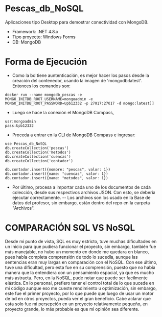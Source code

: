 # Pescas_db_NoSQL
Aplicaciones tipo Desktop para demostrar conectividad con MongoDB.

- Framework: .NET 4.8.x
- Tipo proyecto: Windows Forms
- DB: MongoDB

# Forma de Ejecución
- Como la bd tiene auntenticación, es mejor hacer los pasos desde la creación del contenedor,
usando la imagen de 'mongodb:latest'. Entonces los comandos son:

```
docker run --name mongodb_pescas -e MONGO_INITDB_ROOT_USERNAME=mongoadmin -e MONGO_INITDB_ROOT_PASSWORD=Upb12332 -p 27017:27017 -d mongo:latest]]
```
- Luego se hace la conexión el MongoDB Compass,
```
usr:mongoadmin
pass:Upb12332
```
- Proceda a entrar en la CLI de MongoDB Compass e ingresar:

```
use Pescas_db_NoSQL
db.createCollection('pescas')
db.createCollection('metodos')
db.createCollection('cuencas')
db.createCollection('contador')

db.contador.insert({nombre: "pescas", valor: 1})
db.contador.insert({name: "cuencas", valor: 1})
db.contador.insert({name: "metodos", valor: 1})
```

- Por último, procesa a importar cada uno de los documentos de cada colección, desde sus respectivos archivos JSON.
Con esto, se debería ejecutar correctamente.
-- Los archivos son los usado en la Base de datos del profesor, sin embargo, están dentro del repo en la carpeta "Archivos". 
 

# COMPARACIÓN SQL VS NoSQL

Desde mi punto de vista, SQL es muy estricto, tuve muchas dificultades en un inicio para que pudiera funcionar el proyecto, sin embargo, también fue más manejable,
no hubo un momento en donde me quedara en blanco, pues había completa comprensión de todo lo sucedía, aunque las sentencias eran muy largas en comparación con el NoSQL. Con ese último, 
tuve una dificultad, pero esta fue en su comprensión, puesto que no había manera que la entendiera con un pensamiento espacial, ya que es mucho más astracta. Pero, en la NoSQL, pude notar 
que puede ser facilmente elástica. En lo personal, prefiero tener el control total de lo que sucede en mi código aunque eso me cueste rendimiento u optimización, sin embargo, este fue el primer proyecto,
por lo que puede que luego de usar un motor de bd en otros proyectos, pueda ver el gran beneficio. Cabe aclarar que esta solo fue mi persepción en un proyecto relativamente pequeño, en proyecto grande, 
lo más probable es que mi opinión sea diferente.

